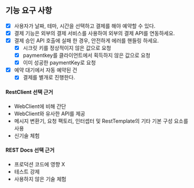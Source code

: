 ## 기능 요구 사항

- [x] 사용자가 날짜, 테마, 시간을 선택하고 결제를 해야 예약할 수 있다.
- [x] 결제 기능은 외부의 결제 서비스를 사용하여 외부의 결제 API를 연동하세요.
- [x] 결제 승인 API 호출에 실패 한 경우, 안전하게 에러를 핸들링 하세요.
    - [x] 시크릿 키를 정상적이지 않은 값으로 요청
    - [x] paymentkey를 클라이언트에서 획득하지 않은 값으로 요청
    - [x] 이미 성공한 paymentKey로 요청
- [x] 예약 대기에서 자동 예약된 건
    - [x] 결제를 별개로 진행한다.

#### RestClient 선택 근거

- WebClient에 비해 간단
- WebClient와 유사한 API를 제공
- 메시지 변환기, 요청 팩토리, 인터셉터 및 RestTemplate의 기타 기본 구성 요소를 사용
- 신기술 체험

#### REST Docs 선택 근거

- 프로덕션 코드에 영향 X
- 테스트 강제
- 사용하지 않은 기술 체험
